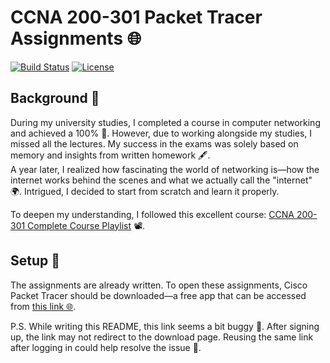 # CCNA 200-301 Packet Tracer Assignments 🌐

[![Build Status](https://img.shields.io/badge/build-passing-brightgreen)](https://github.com/TomC333/DonutC)
[![License](https://img.shields.io/badge/license-MIT-blue)](https://github.com/TomC333/DonutC/blob/main/LICENSE)

## Background 🤯

During my university studies, I completed a course in computer networking and achieved a 100% 🎯. However, due to working alongside my studies, I missed all the lectures. My success in the exams was solely based on memory and insights from written homework 🖋️.  
A year later, I realized how fascinating the world of networking is—how the internet works behind the scenes and what we actually call the "internet" 🌍. Intrigued, I decided to start from scratch and learn it properly.  

To deepen my understanding, I followed this excellent course: [CCNA 200-301 Complete Course Playlist](https://www.youtube.com/playlist?list=PLxbwE86jKRgMpuZuLBivzlM8s2Dk5lXBQ) 📽️.

## Setup 🌱

The assignments are already written. To open these assignments, Cisco Packet Tracer should be downloaded—a free app that can be accessed from [this link 🌐](https://legacy.netacad.com/portal/resources/packet-tracer).  

P.S. While writing this README, this link seems a bit buggy 🐛. After signing up, the link may not redirect to the download page. Reusing the same link after logging in could help resolve the issue 🔄.
